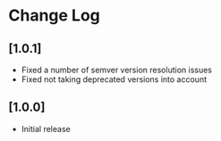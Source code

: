 # Change Log

## [1.0.1]

- Fixed a number of semver version resolution issues
- Fixed not taking deprecated versions into account

## [1.0.0]

- Initial release
